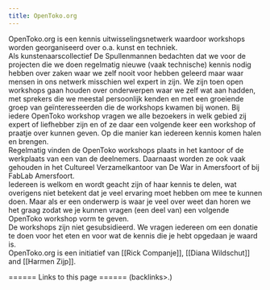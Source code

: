 ```yaml
---
title: OpenToko.org
---
```


OpenToko.org is een kennis uitwisselingsnetwerk waardoor workshops worden georganiseerd over o.a. kunst en techniek.
\
Als kunstenaarscollectief De Spullenmannen bedachten dat we voor de projecten die we doen regelmatig nieuwe (vaak technische) kennis nodig hebben over zaken waar we zelf nooit voor hebben geleerd maar waar mensen in ons netwerk misschien wel expert in zijn. We zijn toen open workshops gaan houden over onderwerpen waar we zelf wat aan hadden, met sprekers die we meestal persoonlijk kenden en met een groeiende groep van geïnteresseerden die de workshops kwamen bij wonen. Bij iedere OpenToko workshop vragen we alle bezoekers in welk gebied zij expert of liefhebber zijn en of ze daar een volgende keer een workshop of praatje over kunnen geven. Op die manier kan iedereen kennis komen halen en brengen.
\
Regelmatig vinden de OpenToko workshops plaats in het kantoor of de werkplaats van een van de deelnemers. Daarnaast worden ze ook vaak gehouden in het Cultureel Verzamelkantoor van De War in Amersfoort of bij FabLab Amersfoort.
\
Iedereen is welkom en wordt geacht zijn of haar kennis te delen, wat overigens niet betekent dat je veel ervaring moet hebben om mee te kunnen doen. Maar als er een onderwerp is waar je veel over weet dan horen we het graag zodat we je kunnen vragen (een deel van) een volgende OpenToko workshop vorm te geven.
\
De workshops zijn niet gesubsidieerd. We vragen iedereen om een donatie te doen voor het eten en voor wat de kennis die je hebt opgedaan je waard is.
\
OpenToko.org is een initiatief van [[Rick Companje]], [[Diana Wildschut]] and [[Harmen Zijp]].

====== Links to this page ======
(backlinks>.)
